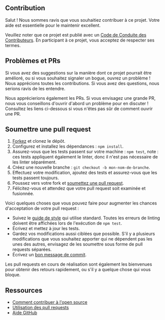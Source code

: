 ## Contribution

[fork]: /fork

[pr]: /compare

[style]: https://standardjs.com/

[code-of-conduct]: CODE_OF_CONDUCT.md

Salut ! Nous sommes ravis que vous souhaitiez contribuer à ce projet. Votre aide est essentielle pour le maintenir excellent.

Veuillez noter que ce projet est publié avec un [Code de Conduite des Contributeurs][code-of-conduct]. En participant à ce projet, vous acceptez de respecter ses termes.

## Problèmes et PRs

Si vous avez des suggestions sur la manière dont ce projet pourrait être amélioré, ou si vous souhaitez signaler un bogue, ouvrez un problème ! Nous apprécions toutes les contributions. Si vous avez des questions, nous serions ravis de les entendre.

Nous apprécierions également les PRs. Si vous envisagez une grande PR, nous vous conseillons d'ouvrir d'abord un problème pour en discuter ! Consultez les liens ci-dessous si vous n'êtes pas sûr de comment ouvrir une PR.

## Soumettre une pull request

1. [Forkez][fork] et clonez le dépôt.
2. Configurez et installez les dépendances : `npm install`.
3. Assurez-vous que les tests passent sur votre machine : `npm test`, note : ces tests appliquent également le linter, donc il n'est pas nécessaire de les linter séparément.
4. Créez une nouvelle branche : `git checkout -b mon-nom-de-branche`.
5. Effectuez votre modification, ajoutez des tests et assurez-vous que les tests passent toujours.
6. Poussez vers votre fork et [soumettez une pull request][pr].
7. Félicitez-vous et attendez que votre pull request soit examinée et fusionnée.

Voici quelques choses que vous pouvez faire pour augmenter les chances d'acceptation de votre pull request :

- Suivez le [guide de style][style] qui utilise standard. Toutes les erreurs de linting doivent être affichées lors de l'exécution de `npm test`.
- Écrivez et mettez à jour les tests.
- Gardez vos modifications aussi ciblées que possible. S'il y a plusieurs modifications que vous souhaitez apporter qui ne dépendent pas les unes des autres, envisagez de les soumettre sous forme de pull requests séparées.
- Écrivez un [bon message de commit](http://tbaggery.com/2008/04/19/a-note-about-git-commit-messages.html).

Les pull requests en cours de réalisation sont également les bienvenues pour obtenir des retours rapidement, ou s'il y a quelque chose qui vous bloque.

## Ressources

- [Comment contribuer à l'open source](https://opensource.guide/how-to-contribute/)
- [Utilisation des pull requests](https://help.github.com/articles/about-pull-requests/)
- [Aide GitHub](https://help.github.com)
